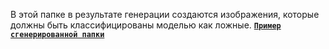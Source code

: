 В этой папке в результате генерации создаются изображения, которые должны быть классифицированы моделью как ложные.
<code>[**Пример сгенерированной папки**](https://disk.yandex.ru/d/I279T9qAdm-1BQ)</code>
